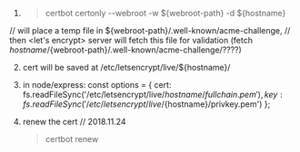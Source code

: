 1. > certbot certonly --webroot -w ${webroot-path} -d ${hostname}

// will place a temp file in ${webroot-path}/.well-known/acme-challenge,
// then <let's encrypt> server will fetch this file for validation (fetch ${hostname}/${webroot-path}/.well-known/acme-challenge/????)

2. cert will be saved at /etc/letsencrypt/live/${hostname}/

3. in node/express:
    const options = {
      cert: fs.readFileSync('/etc/letsencrypt/live/${hostname}/fullchain.pem'),
      key: fs.readFileSync('/etc/letsencrypt/live/${hostname}/privkey.pem')
    };

4. renew the cert // 2018.11.24
   >certbot renew